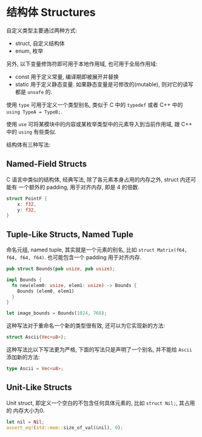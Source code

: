 
# 结构体 Structures

自定义类型主要通过两种方式:
* struct, 自定义结构体
* enum, 枚举

另外, 以下变量修饰符即可用于本地作用域, 也可用于全局作用域:
* const 用于定义常量, 编译期即被展开并替换
* static 用于定义静态变量. 如果静态变量是可修改的(mutable), 则对它的读写都是 `unsafe` 的.

使用 `type` 可用于定义一个类型别名, 类似于 C 中的 `typedef` 或者 C++ 中的
`using TypeA = TypeB;`.

使用 `use` 可将某模块中的内容或某枚举类型中的元素导入到当前作用域, 跟 C++ 中的
`using` 有些类似.

结构体有三种写法:

## Named-Field Structs
C 语言中类似的结构体, 经典写法, 除了各元素本身占用的内存之外, struct 内还可能有
一个额外的 padding, 用于对齐内存, 即是 4 的倍数.

```rust
struct PointF {
    x: f32,
    y: f32,
}
```

## Tuple-Like Structs, Named Tuple
命名元组, named tuple, 其实就是一个元素的别名, 比如 `struct Matrix(f64, f64, f64, f64)`.
也可能包含一个 padding 用于对齐内存.

```rust
pub struct Bounds(pub usize, pub usize);

impl Bounds {
  fn new(elem0: usize, elem1: usize) -> Bounds {
    Bounds (elem0, elem1)
  }
}

let image_bounds = Bounds(1024, 768);
```

这种写法对于重命名一个新的类型很有效, 还可以为它实现新的方法:
```rust
struct Ascii(Vec<u8>);
```

这种写法比以下写法更为严格, 下面的写法只是声明了一个别名, 并不能给 `Ascii` 添加新的方法:
```rust
type Ascii = Vec<u8>;
```

## Unit-Like Structs
Unit struct, 即定义一个空白的不包含任何具体元素的, 比如 `struct Nil;`, 其占用的
内存大小为0.

```rust
let nil = Nil;
assert_eq!(std::mem::size_of_val(&nil), 0);
```
